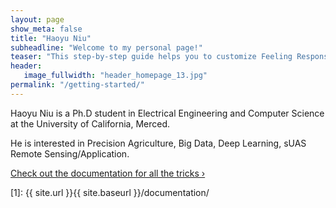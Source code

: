 ```yaml
---
layout: page
show_meta: false
title: "Haoyu Niu"
subheadline: "Welcome to my personal page!"
teaser: "This step-by-step guide helps you to customize Feeling Responsive to your needs."
header:
   image_fullwidth: "header_homepage_13.jpg"
permalink: "/getting-started/"
---
```

Haoyu Niu is a Ph.D student in Electrical Engineering and Computer Science at the University of California, Merced.

He is interested in Precision Agriculture, Big Data, Deep Learning, sUAS Remote Sensing/Application.

<a class="radius button small" href="{{ site.url }}{{ site.baseurl }}/documentation/">Check out the documentation for all the tricks ›</a>


 [1]: {{ site.url }}{{ site.baseurl }}/documentation/
